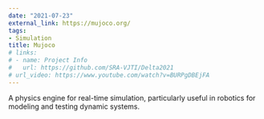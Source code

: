 ```yaml
---
date: "2021-07-23"
external_link: https://mujoco.org/
tags:
- Simulation
title: Mujoco
# links:
# - name: Project Info
#   url: https://github.com/SRA-VJTI/Delta2021
# url_video: https://www.youtube.com/watch?v=BURPgDBEjFA
---
```

A physics engine for real-time simulation, particularly useful in robotics for modeling and testing dynamic systems.

<!--more-->
